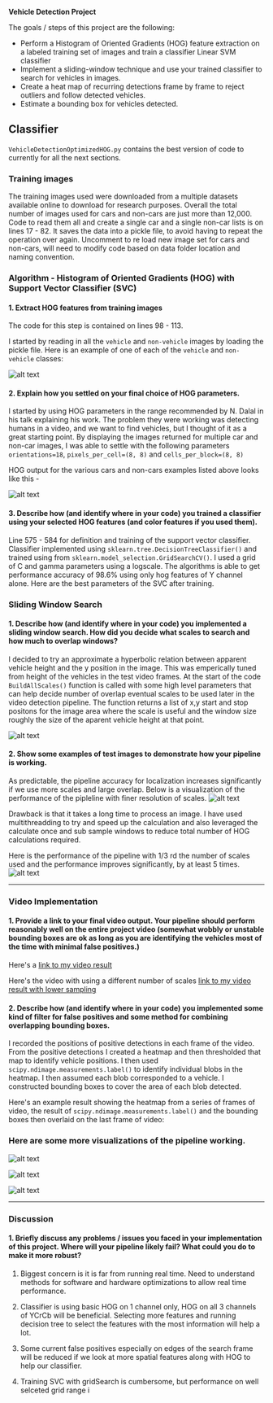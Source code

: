 **Vehicle Detection Project**

The goals / steps of this project are the following:

* Perform a Histogram of Oriented Gradients (HOG) feature extraction on a labeled training set of images and train a classifier Linear SVM classifier
* Implement a sliding-window technique and use your trained classifier to search for vehicles in images.
* Create a heat map of recurring detections frame by frame to reject outliers and follow detected vehicles.
* Estimate a bounding box for vehicles detected.

[//]: # (Image References)
[image1]: ./output_images/CarNotCarExamples.png
[image2]: ./output_images/CarNotCarExamplesHOG.png
[image3]: ./output_images/Vehicle_detection_pipeline_frame_2.png
[image4]: ./output_images/Vehicle_detection_pipeline8.png
[image5]: ./output_images/Vehicle_detection_pipeline45.png
[image6]: ./output_images/Vehicle_detection_pipeline41.png
[image7]: ./output_images/Vehicle_detection_pipeline2.png
[image8]: ./output_images/Vehicle_detection_pipeline0.png


## Classifier

`VehicleDetectionOptimizedHOG.py` contains the best version of code to currently for all the next sections.

### Training images

The training images used were downloaded from a multiple datasets available online to download for research purposes. Overall the total number of images used for cars and non-cars are just more than 12,000. Code to read them all and create a single car and a single non-car lists is on lines 17 - 82. It saves the data into a pickle file, to avoid having to repeat the operation over again. Uncomment to re load new image set for cars and non-cars, will need to modify code based on data folder location and naming convention.

### Algorithm - Histogram of Oriented Gradients (HOG) with Support Vector Classifier (SVC)

#### 1. Extract HOG features from training images

The code for this step is contained on lines 98 - 113.

I started by reading in all the `vehicle` and `non-vehicle` images by loading the pickle file.  Here is an example of one of each of the `vehicle` and `non-vehicle` classes:

![alt text][image1]

#### 2. Explain how you settled on your final choice of HOG parameters.

I started by using HOG parameters in the range recommended by N. Dalal in his talk explaining his work. The problem they were working was detecting humans in a video, and we want to find vehicles, but I thought of it as a great starting point. By displaying the images returned for multiple car and non-car images, I was able to settle with the following parameters `orientations=18`, `pixels_per_cell=(8, 8)` and `cells_per_block=(8, 8)`

HOG output for the various cars and non-cars examples listed above looks like this - 

![alt text][image2]

#### 3. Describe how (and identify where in your code) you trained a classifier using your selected HOG features (and color features if you used them).

Line 575 - 584 for definition and training of the support vector classifier. Classifier implemented using `sklearn.tree.DecisionTreeClassifier()` and trained using from `sklearn.model_selection.GridSearchCV()`. I used a grid of C and gamma parameters using a logscale. The algorithms is able to get performance accuracy of 98.6% using only hog features of Y channel alone. Here are the best parameters of the SVC after training. 

### Sliding Window Search

#### 1. Describe how (and identify where in your code) you implemented a sliding window search.  How did you decide what scales to search and how much to overlap windows?

I decided to try an approximate a hyperbolic relation between apparent vehicle height and the y position in the image. This was emperically tuned from height of the vehicles in the test video frames. At the start of the code `BuildAllScales()` function is called with some high level parameters that can help decide number of overlap eventual scales to be used later in the video detection pipeline. The function returns a list of x,y start and stop positons for the image area where the scale is useful and the window size roughly the size of the aparent vehicle height at that point.

![alt text][image3]

#### 2. Show some examples of test images to demonstrate how your pipeline is working.
As predictable, the pipeline accuracy for localization increases significantly if we use more scales and large overlap. Below is a visualization of the performance of the pipleline with finer resolution of scales.
![alt text][image4]

Drawback is that it takes a long time to process an image. I have used multithreadding to try and speed up the calculation and also leveraged the calculate once and sub sample windows to reduce total number of HOG calculations required.

Here is the performance of the pipeline with 1/3 rd the number of scales used and the performance improves significantly, by at least 5 times.
![alt text][image5]

---

### Video Implementation

#### 1. Provide a link to your final video output.  Your pipeline should perform reasonably well on the entire project video (somewhat wobbly or unstable bounding boxes are ok as long as you are identifying the vehicles most of the time with minimal false positives.)
Here's a [link to my video result](./Results/result_1.mp4)

Here's the video with using a different number of scales [link to my video result with lower sampling](./Results/result4_0.mp4)

#### 2. Describe how (and identify where in your code) you implemented some kind of filter for false positives and some method for combining overlapping bounding boxes.

I recorded the positions of positive detections in each frame of the video.  From the positive detections I created a heatmap and then thresholded that map to identify vehicle positions.  I then used `scipy.ndimage.measurements.label()` to identify individual blobs in the heatmap.  I then assumed each blob corresponded to a vehicle.  I constructed bounding boxes to cover the area of each blob detected.

Here's an example result showing the heatmap from a series of frames of video, the result of `scipy.ndimage.measurements.label()` and the bounding boxes then overlaid on the last frame of video:

### Here are some more visualizations of the pipeline working. 
![alt text][image6]

![alt text][image7]

![alt text][image8]

---

### Discussion

#### 1. Briefly discuss any problems / issues you faced in your implementation of this project.  Where will your pipeline likely fail?  What could you do to make it more robust?

1. Biggest concern is it is far from running real time. Need to understand methods for software and hardware optimizations to allow real time performance.
2. Classifier is using basic HOG on 1 channel only, HOG on all 3 channels of YCrCb will be beneficial. Selecting more features and running decision tree to select the features with the most information will help a lot.
3. Some current false positives especially on edges of the search frame will be reduced if we look at more spatial features along with HOG to help our classifier.

4. Training SVC with gridSearch is cumbersome, but performance on well selceted grid range i
